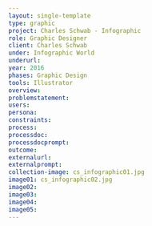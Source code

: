 ```yaml
---
layout: single-template
type: graphic
project: Charles Schwab - Infographic
role: Graphic Designer
client: Charles Schwab
under: Infographic World
underurl:
year: 2016
phases: Graphic Design
tools: Illustrator
overview:
problemstatement:
users:
persona:
constraints:
process:
processdoc:
processdocprompt:
outcome:
externalurl:
externalprompt:
collection-image: cs_infographic01.jpg
image01: cs_infographic02.jpg
image02:
image03:
image04:
image05:
---
```

